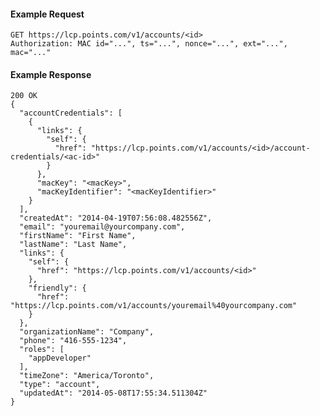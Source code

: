#### Example Request

    GET https://lcp.points.com/v1/accounts/<id>
    Authorization: MAC id="...", ts="...", nonce="...", ext="...", mac="..."

#### Example Response

    200 OK
    {
      "accountCredentials": [
        {
          "links": {
            "self": {
              "href": "https://lcp.points.com/v1/accounts/<id>/account-credentials/<ac-id>"
            }
          },
          "macKey": "<macKey>",
          "macKeyIdentifier": "<macKeyIdentifier>"
        }
      ],
      "createdAt": "2014-04-19T07:56:08.482556Z",
      "email": "youremail@yourcompany.com",
      "firstName": "First Name",
      "lastName": "Last Name",
      "links": {
        "self": {
          "href": "https://lcp.points.com/v1/accounts/<id>"
        },
        "friendly": {
          "href": "https://lcp.points.com/v1/accounts/youremail%40yourcompany.com"
        }
      },
      "organizationName": "Company",
      "phone": "416-555-1234",
      "roles": [
        "appDeveloper"
      ],
      "timeZone": "America/Toronto",
      "type": "account",
      "updatedAt": "2014-05-08T17:55:34.511304Z"
    }

